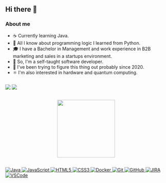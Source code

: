 ## Hi there 👋

### About me
- ☕ Currently learning Java.
- 🐍 All I know about programming logic I learned from Python.
- 🎓 I have a Bachelor in Management and work experience in B2B marketing and sales in a startups environment.
- 📖 So, I'm a self-taught software developer.
- 🧭 I've been trying to figure this thing out probably since 2020.
- ⚛️ I'm also interested in hardware and quantum computing.

<!--
<p>
### ✨ About you ✨
Sign my guestbook below!
  <a href="https://gist.github.com/miachafer/ec85cec5ef2a8f9937be7ea7d2341153">
    <img src="https://gist.githubusercontent.com/miachafer/ec85cec5ef2a8f9937be7ea7d2341153/raw/79c620d64b3fe9a97a324e82f703d9cd8ffdee00/my-guestbook.gif" alt="Sign my guestbook!">
  </a>
</p>
-->

  ##
  
  <div> 
 
  <a href = "mailto:miachafer@gmail.com"><img src="https://img.shields.io/badge/-Gmail-%23333?style=for-the-badge&logo=gmail&logoColor=red" target="_blank"></a>
  <a href="https://www.linkedin.com/in/schafermia" target="_blank"><img src="https://img.shields.io/badge/-LinkedIn-%230077B5?style=for-the-badge&logo=linkedin&logoColor=white" target="_blank"></a> 
 
</div>
  
  ##

<div align="center">
  <a href="https://github.com/miachafer">
    <!--
  <img height="180em" src="https://github-readme-stats.vercel.app/api?username=miachafer&show_icons=true&theme=dark&include_all_commits=true&count_private=true"/>
-->
  <img height="180em" src="https://github-readme-stats.vercel.app/api/top-langs/?username=miachafer&layout=compact&langs_count=7&theme=dark"/>
</div>

  ##

![Java](https://img.shields.io/badge/-Java-007396?style=flat-square&logo=java)
![JavaScript](https://img.shields.io/badge/-JavaScript-black?style=flat-square&logo=javascript)
![HTML5](https://img.shields.io/badge/-HTML5-E34F26?style=flat-square&logo=html5&logoColor=white)
![CSS3](https://img.shields.io/badge/-CSS3-1572B6?style=flat-square&logo=css3)
![Docker](https://img.shields.io/badge/-Docker-2496ED?style=flat-square&logo=docker&logoColor=white)
![Git](https://img.shields.io/badge/-Git-black?style=flat-square&logo=git)
![GitHub](https://img.shields.io/badge/-GitHub-181717?style=flat-square&logo=github)
![JIRA](https://img.shields.io/badge/-JIRA-0052CC?style=flat-square&logo=jira)
![VSCode](https://img.shields.io/badge/-VSCode-007ACC?style=flat-square&logo=visual-studio-code&logoColor=white)
  
  ##
  
